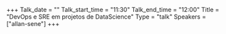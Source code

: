+++
Talk_date = ""
Talk_start_time = "11:30"
Talk_end_time = "12:00"
Title = "DevOps e SRE em projetos de DataScience"
Type = "talk"
Speakers = ["allan-sene"]
+++


